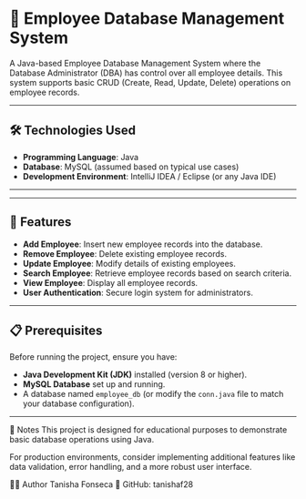 # 👥 Employee Database Management System

A Java-based Employee Database Management System where the Database Administrator (DBA) has control over all employee details. This system supports basic CRUD (Create, Read, Update, Delete) operations on employee records.

---

## 🛠️ Technologies Used

- **Programming Language**: Java
- **Database**: MySQL (assumed based on typical use cases)
- **Development Environment**: IntelliJ IDEA / Eclipse (or any Java IDE)

---

---

## 🚀 Features

- **Add Employee**: Insert new employee records into the database.
- **Remove Employee**: Delete existing employee records.
- **Update Employee**: Modify details of existing employees.
- **Search Employee**: Retrieve employee records based on search criteria.
- **View Employee**: Display all employee records.
- **User Authentication**: Secure login system for administrators.

---

## 📋 Prerequisites

Before running the project, ensure you have:

- **Java Development Kit (JDK)** installed (version 8 or higher).
- **MySQL Database** set up and running.
- A database named `employee_db` (or modify the `conn.java` file to match your database configuration).

---

📌 Notes
This project is designed for educational purposes to demonstrate basic database operations using Java.

For production environments, consider implementing additional features like data validation, error handling, and a more robust user interface.

🧑‍💻 Author
Tanisha Fonseca
🔗 GitHub: tanishaf28



